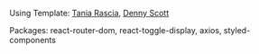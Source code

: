 Using Template:
[Tania Rascia](https://ppt.cc/fImYtx), [Denny Scott](https://ppt.cc/fwB7ax)
              

Packages: react-router-dom, react-toggle-display, axios, styled-components
